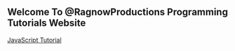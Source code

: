 ## Welcome To @RagnowProductions Programming Tutorials Website
<a href="https://ragnowproductions.github.io/Programming-Tutorials/JS-tutorials.html">JavaScript Tutorial</a>
